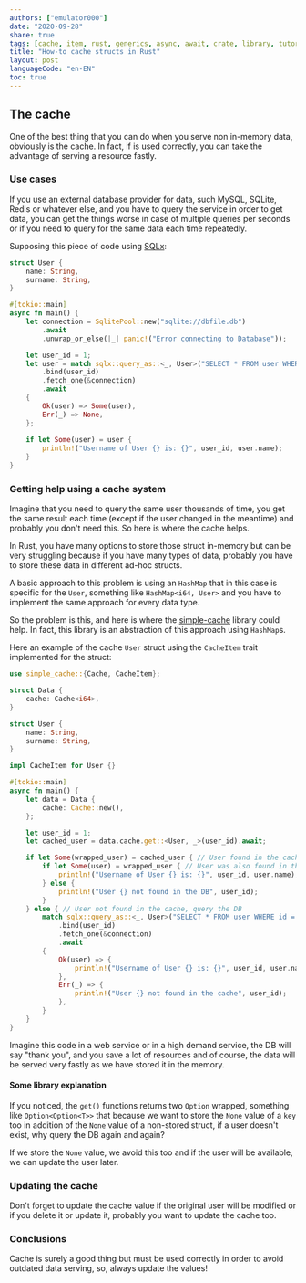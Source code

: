```yaml
---
authors: ["emulator000"]
date: "2020-09-28"
share: true
tags: [cache, item, rust, generics, async, await, crate, library, tutorial]
title: "How-to cache structs in Rust"
layout: post
languageCode: "en-EN"
toc: true
---
```


## The cache

One of the best thing that you can do when you serve non in-memory data, obviously is the cache. In fact, if is used correctly, you can take the advantage of serving a resource fastly.

### Use cases

If you use an external database provider for data, such MySQL, SQLite, Redis or whatever else, and you have to query the service in order to get data, you can get the things worse in case of multiple queries per seconds or if you need to query for the same data each time repeatedly.

Supposing this piece of code using [SQLx](https://github.com/launchbadge/sqlx):
```rust
struct User {
    name: String,
    surname: String,
}

#[tokio::main]
async fn main() {
    let connection = SqlitePool::new("sqlite://dbfile.db")
        .await
        .unwrap_or_else(|_| panic!("Error connecting to Database"));

    let user_id = 1;
    let user = match sqlx::query_as::<_, User>("SELECT * FROM user WHERE id = {}")
        .bind(user_id)
        .fetch_one(&connection)
        .await
    {
        Ok(user) => Some(user),
        Err(_) => None,
    };
    
    if let Some(user) = user {
        println!("Username of User {} is: {}", user_id, user.name);
    }
}
```

### Getting help using a cache system

Imagine that you need to query the same user thousands of time, you get the same result each time (except if the user changed in the meantime) and probably you don't need this. So here is where the cache helps.

In Rust, you have many options to store those struct in-memory but can be very struggling because if you have many types of data, probably you have to store these data in different ad-hoc structs.

A basic approach to this problem is using an `HashMap` that in this case is specific for the `User`, something like `HashMap<i64, User>` and you have to implement the same approach for every data type.

So the problem is this, and here is where the [simple-cache](https://crates.io/crates/simple-cache) library could help. In fact, this library is an abstraction of this approach using `HashMap`s.

Here an example of the cache `User` struct using the `CacheItem` trait implemented for the struct:
```rust
use simple_cache::{Cache, CacheItem};

struct Data {
    cache: Cache<i64>,
}

struct User {
    name: String,
    surname: String,
}

impl CacheItem for User {}

#[tokio::main]
async fn main() {
    let data = Data {
        cache: Cache::new(),
    };

    let user_id = 1;
    let cached_user = data.cache.get::<User, _>(user_id).await;

    if let Some(wrapped_user) = cached_user { // User found in the cache
        if let Some(user) = wrapped_user { // User was also found in the DB, so we have the original struct
            println!("Username of User {} is: {}", user_id, user.name);
        } else {
            println!("User {} not found in the DB", user_id);
        }
    } else { // User not found in the cache, query the DB
        match sqlx::query_as::<_, User>("SELECT * FROM user WHERE id = {}")
            .bind(user_id)
            .fetch_one(&connection)
            .await
        {
            Ok(user) => {
                println!("Username of User {} is: {}", user_id, user.name);
            },
            Err(_) => {
                println!("User {} not found in the cache", user_id);
            },
        }
    }
}
```

Imagine this code in a web service or in a high demand service, the DB will say "thank you", and you save a lot of resources and of course, the data will be served very fastly as we have stored it in the memory.

#### Some library explanation

If you noticed, the `get()` functions returns two `Option` wrapped, something like `Option<Option<T>>` that because we want to store the `None` value of a `key` too in addition of the `None` value of a non-stored struct, if a user doesn't exist, why query the DB again and again?

If we store the `None` value, we avoid this too and if the user will be available, we can update the user later.

### Updating the cache

Don't forget to update the cache value if the original user will be modified or if you delete it or update it, probably you want to update the cache too.

### Conclusions

Cache is surely a good thing but must be used correctly in order to avoid outdated data serving, so, always update the values!